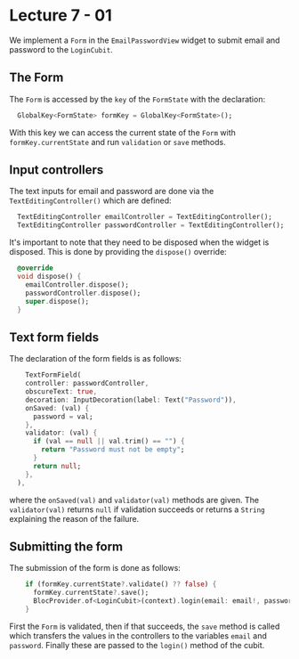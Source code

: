 # Lecture 7 - 01 

We implement a `Form` in the `EmailPasswordView` widget to submit email and password to the `LoginCubit`.

## The Form

The `Form` is accessed by the `key` of the `FormState` with the declaration:
```dart
  GlobalKey<FormState> formKey = GlobalKey<FormState>();
```
With this key we can access the current state of the `Form` with `formKey.currentState` and run `validation` or `save` methods.

## Input controllers
The text inputs for email and password are done via the `TextEditingController()` which are defined:
```dart
  TextEditingController emailController = TextEditingController();
  TextEditingController passwordController = TextEditingController();
```
It's important to note that they need to be disposed when the widget is disposed. This is done by providing the `dispose()` override:
```dart
  @override
  void dispose() {
    emailController.dispose();
    passwordController.dispose();
    super.dispose();
  }
```
## Text form fields

The declaration of the form fields is as follows:
  ```dart
      TextFormField(
      controller: passwordController,
      obscureText: true,
      decoration: InputDecoration(label: Text("Password")),
      onSaved: (val) {
        password = val;
      },
      validator: (val) {
        if (val == null || val.trim() == "") {
          return "Password must not be empty";
        }
        return null;
      },
    ),
  ```
where the `onSaved(val)` and `validator(val)` methods are given. The `validator(val)` returns `null` if validation succeeds or returns a `String` explaining the reason of the failure. 

## Submitting the form

The submission of the form is done as follows:
```dart
    if (formKey.currentState?.validate() ?? false) {
      formKey.currentState?.save();
      BlocProvider.of<LoginCubit>(context).login(email: email!, password: password!);
    }
```
First the `Form` is validated, then if that succeeds, the `save` method is called which transfers the values in the controllers to the variables `email` and `password`. Finally these are passed to the `login()` method of the cubit.